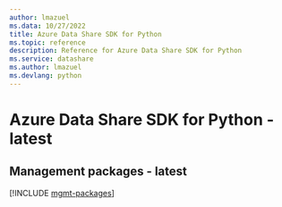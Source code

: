 ```yaml
---
author: lmazuel
ms.data: 10/27/2022
title: Azure Data Share SDK for Python
ms.topic: reference
description: Reference for Azure Data Share SDK for Python
ms.service: datashare
ms.author: lmazuel
ms.devlang: python
---
```

# Azure Data Share SDK for Python - latest

## Management packages - latest
[!INCLUDE [mgmt-packages](data-share-mgmt-index.md)]